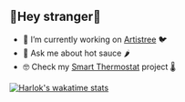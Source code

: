 ## 👋Hey stranger👋

- 🌱 I’m currently working on [Artistree](https://artistree.io) 🐦
- 💬 Ask me about hot sauce 🌶️
- 🤓 Check my [Smart Thermostat](https://github.com/ysabri/smartStat) project 🌡️

[![Harlok's wakatime stats](https://github-readme-stats.vercel.app/api/wakatime?username=ysabri&layout=compact&theme=gotham )](https://github.com/anuraghazra/github-readme-stats)
